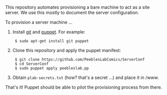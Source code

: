 
This repository automates provisioning a bare machine to act as a site server.
We use this mostly to document the server configuration.

To provision a server machine ...

1. Install [git](http://git-scm.com) and [puppet](http://puppetlabs.com).
   For example:

        $ sudo apt-get install git puppet

2. Clone this repository and apply the puppet manifest:

        $ git clone https://github.com/PeeblesLabComics/ServerConf
        $ cd ServerConf
        $ sudo puppet apply peebleslab.pp

3. Obtain `plab-secrets.txt` (how? that's a secret ...) and place it in /www.

That's it! Puppet should be able to pilot the provisioning process from there.
